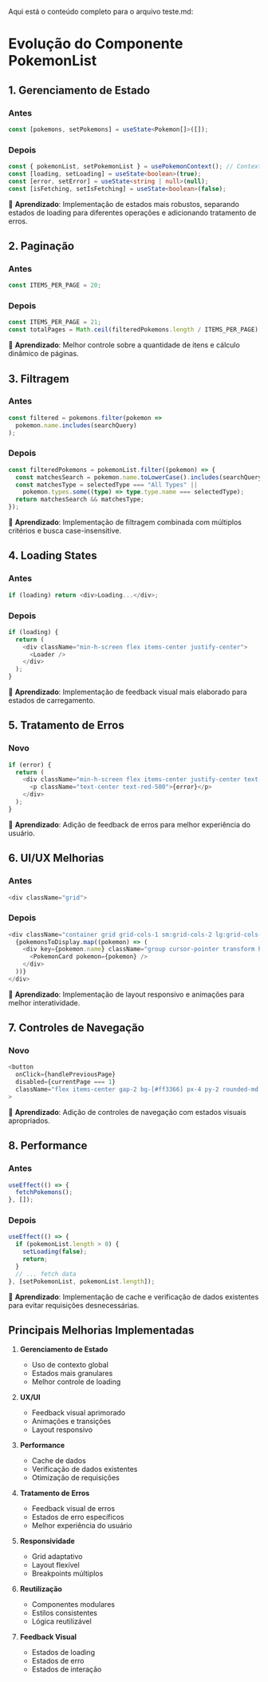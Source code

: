 


Aqui está o conteúdo completo para o arquivo teste.md:

# Evolução do Componente PokemonList

## 1. Gerenciamento de Estado

### Antes
```typescript
const [pokemons, setPokemons] = useState<Pokemon[]>([]);
```

### Depois
```typescript
const { pokemonList, setPokemonList } = usePokemonContext(); // Contexto global
const [loading, setLoading] = useState<boolean>(true);
const [error, setError] = useState<string | null>(null);
const [isFetching, setIsFetching] = useState<boolean>(false);
```

🎯 **Aprendizado**: Implementação de estados mais robustos, separando estados de loading para diferentes operações e adicionando tratamento de erros.

## 2. Paginação

### Antes
```typescript
const ITEMS_PER_PAGE = 20;
```

### Depois
```typescript
const ITEMS_PER_PAGE = 21;
const totalPages = Math.ceil(filteredPokemons.length / ITEMS_PER_PAGE);
```

🎯 **Aprendizado**: Melhor controle sobre a quantidade de itens e cálculo dinâmico de páginas.

## 3. Filtragem

### Antes
```typescript
const filtered = pokemons.filter(pokemon => 
  pokemon.name.includes(searchQuery)
);
```

### Depois
```typescript
const filteredPokemons = pokemonList.filter((pokemon) => {
  const matchesSearch = pokemon.name.toLowerCase().includes(searchQuery.toLowerCase());
  const matchesType = selectedType === "All Types" || 
    pokemon.types.some((type) => type.type.name === selectedType);
  return matchesSearch && matchesType;
});
```

🎯 **Aprendizado**: Implementação de filtragem combinada com múltiplos critérios e busca case-insensitive.

## 4. Loading States

### Antes
```typescript
if (loading) return <div>Loading...</div>;
```

### Depois
```typescript
if (loading) {
  return (
    <div className="min-h-screen flex items-center justify-center">
      <Loader />
    </div>
  );
}
```

🎯 **Aprendizado**: Implementação de feedback visual mais elaborado para estados de carregamento.

## 5. Tratamento de Erros

### Novo
```typescript
if (error) {
  return (
    <div className="min-h-screen flex items-center justify-center text-white">
      <p className="text-center text-red-500">{error}</p>
    </div>
  );
}
```

🎯 **Aprendizado**: Adição de feedback de erros para melhor experiência do usuário.

## 6. UI/UX Melhorias

### Antes
```typescript
<div className="grid">
```

### Depois
```typescript
<div className="container grid grid-cols-1 sm:grid-cols-2 lg:grid-cols-3 gap-4 md:gap-6 mt-4">
  {pokemonsToDisplay.map((pokemon) => (
    <div key={pokemon.name} className="group cursor-pointer transform hover:scale-[1.02] transition-transform">
      <PokemonCard pokemon={pokemon} />
    </div>
  ))}
</div>
```

🎯 **Aprendizado**: Implementação de layout responsivo e animações para melhor interatividade.

## 7. Controles de Navegação

### Novo
```typescript
<button
  onClick={handlePreviousPage}
  disabled={currentPage === 1}
  className="flex items-center gap-2 bg-[#ff3366] px-4 py-2 rounded-md text-white disabled:opacity-50 disabled:cursor-not-allowed transition-opacity"
>
```

🎯 **Aprendizado**: Adição de controles de navegação com estados visuais apropriados.

## 8. Performance

### Antes
```typescript
useEffect(() => {
  fetchPokemons();
}, []);
```

### Depois
```typescript
useEffect(() => {
  if (pokemonList.length > 0) {
    setLoading(false);
    return;
  }
  // ... fetch data
}, [setPokemonList, pokemonList.length]);
```

🎯 **Aprendizado**: Implementação de cache e verificação de dados existentes para evitar requisições desnecessárias.

## Principais Melhorias Implementadas

1. **Gerenciamento de Estado**
   - Uso de contexto global
   - Estados mais granulares
   - Melhor controle de loading

2. **UX/UI**
   - Feedback visual aprimorado
   - Animações e transições
   - Layout responsivo

3. **Performance**
   - Cache de dados
   - Verificação de dados existentes
   - Otimização de requisições

4. **Tratamento de Erros**
   - Feedback visual de erros
   - Estados de erro específicos
   - Melhor experiência do usuário

5. **Responsividade**
   - Grid adaptativo
   - Layout flexível
   - Breakpoints múltiplos

6. **Reutilização**
   - Componentes modulares
   - Estilos consistentes
   - Lógica reutilizável

7. **Feedback Visual**
   - Estados de loading
   - Estados de erro
   - Estados de interação
```
